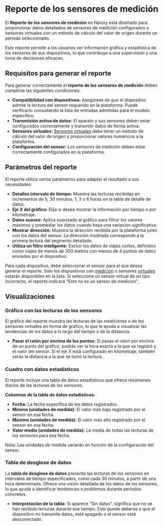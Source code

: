 # Reporte de los sensores de medición

El **Reporte de los sensores de medición** en Navixy está diseñado para proporcionar datos detallados de sensores de medición configurados o sensores virtuales con un método de cálculo del valor de origen durante un periodo seleccionado.

Este reporte permite a los usuarios ver información gráfica y estadística de los sensores de sus dispositivos, lo que contribuye a una supervisión y una toma de decisiones eficaces.

## Requisitos para generar el reporte

Para generar correctamente el **reporte de los sensores de medición** deben cumplirse las siguientes condiciones:

* **Compatibilidad con dispositivos:** Asegúrese de que el dispositivo admite la lectura del sensor requerido en la plataforma. Puede verificarlo consultando la lista de entradas admitidas para el modelo específico.
* **Transmisión activa de datos:** El aparato y sus sensores deben estar configurados correctamente y transmitir datos de forma activa.
* **Sensores virtuales:** [Sensores virtuales](../../dispositivos-y-ajustes/sensores-de-vehculos/sensores-de-vehculos/sensores-virtuales/) debe tener un método de cálculo del valor de origen y proporcionar valores numéricos a la plataforma.
* **Configuración del sensor:** Los sensores de medición deben estar correctamente configurados en la plataforma.

## Parámetros del reporte

El reporte utiliza varios parámetros para adaptar el resultado a sus necesidades:

* **Detalles intervalo de tiempo:** Muestra las lecturas recibidas en incrementos de 5, 30 minutos, 1, 3 o 6 horas en la tabla de detalle de datos.
* **Eje X del gráfico:** Elija si desea mostrar la información por tiempo o por kilometraje.
* **Datos suaves:** Aplica suavizado al gráfico para filtrar los valores máximos y promediar los datos cuando haya una variación significativa.
* **Mostrar dirección:** Muestra la dirección recibida por la plataforma junto con los datos del sensor. La dirección mostrada corresponde a la primera lectura del segmento detallado.
* **Utiliza un filtro inteligente:** Excluir los datos de viajes cortos, definidos como viajes de menos de 300 metros con menos de 4 puntos de datos enviados por el dispositivo.

Para cada dispositivo, debe seleccionar el sensor para el que desea generar el reporte. Solo los dispositivos con [medición](../../../readme/dispositivos-y-ajustes/sensores-de-vehculos/sensores-de-medicin/) o sensores [virtuales](../../dispositivos-y-ajustes/sensores-de-vehculos/sensores-de-vehculos/sensores-virtuales/) estarán disponibles en la lista. Si selecciona un sensor virtual de un tipo incorrecto, el reporte indicará "Este no es un sensor de medición".

## Visualizaciones

### Gráfico con las lecturas de los sensores

El gráfico del reporte muestra las lecturas de las mediciones o de los sensores virtuales en forma de gráfico, lo que le ayuda a visualizar las tendencias de los datos a lo largo del tiempo o de la distancia.

* **Pasar el ratón por encima de los puntos:** Si pasas el ratón por encima de un punto del gráfico, podrás ver la hora exacta a la que se registró y el valor del sensor. Si el eje X está configurado en kilometraje, también verás la distancia a la que se tomó la lectura.

### Cuadro con datos estadísticos

El reporte incluye una tabla de datos estadísticos que ofrece resúmenes diarios de las lecturas de los sensores.

**Columnas de la tabla de datos estadísticos:**

* **Fecha:** La fecha específica de los datos registrados.
* **Mínimo (unidades de medida):** El valor más bajo registrado por el sensor en esa fecha.
* **Máximo (unidades de medida):** El valor más alto registrado por el sensor en esa fecha.
* **Valor medio (unidades de medida):** La media de todas las lecturas de los sensores para esa fecha.

Nota: Las unidades de medida variarán en función de la configuración del sensor.

### Tabla de desglose de datos

La **tabla de desglose de datos** presenta las lecturas de los sensores en intervalos de tiempo especificados, como cada 30 minutos, a partir de una hora determinada. Ofrece una visión detallada de los datos de los sensores, lo que ayuda a identificar tendencias o problemas durante periodos concretos.

* **Interpretación de la tabla:** Si aparece "Sin datos", significa que no se han recibido lecturas durante ese tiempo. Esto puede deberse a que el dispositivo no transmite datos, está apagado o el sensor está desconectado.
